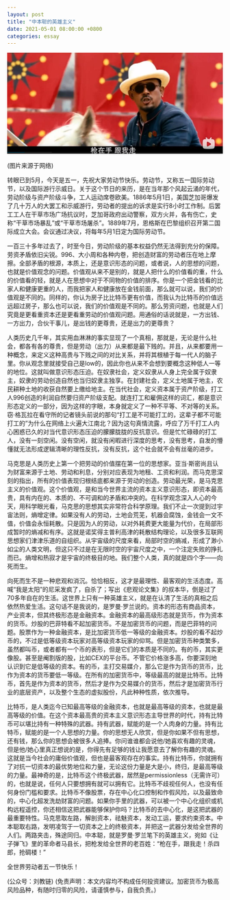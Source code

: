 ```yaml
---
layout: post
title: "中本聪的英雄主义"
date: 2021-05-01 08:00:00 +0800
categories: essay
---
```


![](/images/2021/20210501.jpg)

(图片来源于网络)

转眼已到5月，今天是五一，先祝大家劳动节快乐。劳动节，又称五一国际劳动节，以及国际游行示威日。关于这个节日的来历，是在当年那个风起云涌的年代，劳动阶级与资产阶级斗争，工人运动席卷欧美。1886年5月1日，美国芝加哥爆发了几十万人的大罢工和示威游行，劳动者的提出的诉求是实行8小时工作制。后罢工工人在干草市场广场抗议时，芝加哥政府出动警察，双方火并，各有伤亡，史称“干草市场暴乱”或“干草市场屠杀”。1889年7月，恩格斯在巴黎组织召开第二国际成立大会。会议通过决议，将每年5月1日定为国际劳动节。

一百三十多年过去了，时至今日，劳动阶级的基本权益仍然无法得到充分的保障。劳资矛盾依旧尖锐。996、大小周和各种内卷，把创造财富的劳动者压在地上摩擦。全部矛盾的根源，本质上，还是意识形态的问题，或者说，人的思想的问题，也就是价值观念的问题。价值观从来不是别的，就是人把什么的价值看的重，什么的价值看的轻，就是人在思想中对于不同物的价值的排序。你是一个把金钱看的比家人和健康更重的人，而我把家人和健康放在金钱前面，那么就可以说，我们的价值观是不同的。同样的，你认为房子比比特币更有价值，而我认为比特币的价值远远超过房子，那么也可以说，我们的价值观是不同的。那么劳资问题，也就是人们究竟是更看重资本还是更看重劳动的价值观问题。用通俗的话说就是，一方出钱、一方出力，合伙干事儿，是出钱的更尊贵，还是出力的更尊贵？

人类历史几千年，其实用血淋淋的事实显现了一个真相，那就是，无论是什么社会，都各有各的尊贵，但是劳动（出力）从来都是最下贱的。并且，从来都要用一种概念，来定义这种高贵与下贱之间的对比关系，并将其根植于每一代人的脑子里。你从观念里就接受自己是low的，因此你也从来不会想到要概念这种低人一等的地位。这就叫做意识形态压迫。在奴隶社会，定义奴隶从人身上完全属于奴隶主，奴隶的劳动创造自然也当归奴隶主独享。在封建社会，定义土地属于地主，农民耕种土地的收获自然要上缴给地主。在当代社会，定义资本属于资产阶级，打工人996创造的利润自然要归资产阶级支配。就连打工和雇佣这样的词汇，都是意识形态定义的一部分，因为这样的字眼，本身就定义了一种不平等、不对等的关系。窃·格瓦拉在看守所的记者镜头前说的那句“打工是不可能打工的，这辈子都不可能打工的”为什么在网络上火遍大江南北？因为这句真情流露，呼应了万千打工人内心困惑已久的对当代意识形态压迫的朦朦胧胧的反抗意识。但是忙忙碌碌的打工人，没有一刻空闲。没有空闲，就没有闲暇进行深度的思考，没有思考，自发的懵懂就无法形成逻辑清晰的理性反抗，没有反抗，这个社会就不会有丝毫的进步。

马克思是人类历史上第一个把劳动的价值摆在第一位的思想家。亚当·斯密尚且认为财富来源于土地、劳动和利息，分别对应表现为地租、工资和利润。而马克思深刻的指出，所有的价值表现归根结底都来源于劳动的创造。劳动最光荣，是马克思主义的价值观。这个价值观，是和当今世界主流的资本主义意识形态，即资本最高贵，具有内在的、本质的、不可调和的矛盾和冲突的。在科学观念深入人心的今天，用科学眼光看，马克思的思想其实非常符合科学原理。我们不止一次提到过宇宙法则，熵增定律。如果没有人的劳动，土地会荒芜，机器会腐蚀，金钱会一文不值，价值会永恒耗散。只是因为人的劳动，以对外耗费更大能量为代价，在局部形成暂时的熵减和有序。这就是诺奖得主普利高津的耗散结构理论，以及很多互联网思想家们津津乐道的自组织。从宇宙级的尺度来看，局部时空的熵减，形成了渺小如尘的人类文明，但这只不过是在无限时空的宇宙尺度之中，一个注定失败的挣扎而已。熵增和热寂才是宇宙的终极目的地。我们整个人类，真的就是四个字——向死而生。

向死而生不是一种悲观和消沉。恰恰相反，这才是最理性、最客观的生活态度。高喊“我是太阳”的尼采发疯了，自杀了；写出《悲观论文集》的叔本华，倒是过了70多年自在的生活。这世界上只有一种英雄主义，就是在认清了生活的真相之后依然热爱生活。这句话不是我说的，是罗曼·罗兰说的。资本的形态有商品资本，产业资本，但其终极形态是金融资本。金融资本的最高级形态就是货币，作为资本的货币。炒股的巴菲特看不起加密货币。不是加密货币的问题，而是巴菲特的问题。股票作为一种金融资本，是比加密货币低一等级的金融资本。炒股的看不起炒币的，不过是低等级资本玩家对高等级资本玩家的仰骂。但是加密货币种类繁多，虽然都叫币，或者都有一个币的表形，但是它们的本质是不同的。有的币，其实更像股。甚至是阉割版的股，比如CEX的平台币。不管它价格涨多高，你要深刻地认识到它是低等级的资本。有的币，主打交易媒介，那么它是作为货币的货币，比作为资本的货币要低一等级。在所有的加密货币中，等级最高的就是比特币。比特币，首先是作为资本的货币，然后才是作为交易媒介的货币，然后才是加密货币行业的底层资产，以及整个生态的虚拟股份，凡此种种性质，依次推导。

比特币，是人类迄今已知最高等级的金融资本，也就是最高等级的资本，也就是最高等级的价值。在这个资本最高贵的资本主义意识形态主导世界的时代，持有比特币可以堪比持有一种特殊的武器。持有武器，赋能的是一个人肉身的力量。持有比特币，赋能的是一个人思想的力量。你的思想无人欣赏，但是你如果不但有思想，还有钱，那么你的思想会被很多人追捧。你问谁谁都会说他/她喜欢有趣的灵魂，但是他/她心里真正想说的是，你得先有足够的钱让我愿意去了解你有趣的灵魂。这就是当今社会的庸俗价值观，但也是最客观存在的事实。持有比特币，你就拥有了对抗一切资本的最优势地位和力量，无论这份力量是大是小，终归，是最高等级的力量。最神奇的是，比特币这个终极武器，居然是permissionless（无需许可）的，也就是说，任何人只要想拥有就可以拥有它。比特币不歧视任何人，也没有任何身份门槛和要求。比特币不像股票，存在中心化口控制和作假风险，以及最致命的，中心化超发洗劫财富的问题。如果你手里的武器，可以被一个中心化组织或机构远程遥控，你还相信这把武器能够保护你吗？比特币的去中心化，是这把武器的最重要特性。马克思取左路，解剖资本，祛魅资本，发动工运，要求约束资本。中本聪取右路，发明凌驾于一切资本之上的终极资本，并把这一武器分发给全世界的人们。两路夹击，殊途同归。中本聪，就是罗曼·罗兰笔下的英雄主义，宛如《让子弹飞》里的革命者马县长，把枪发给全世界的老百姓：“枪在手，跟我走！杀四郎，抢碉楼！”

全世界劳动者五一节快乐！

(公众号：刘教链)
(免责声明：本文内容均不构成任何投资建议。加密货币为极高风险品种，有随时归零的风险，请谨慎参与，自我负责。)
